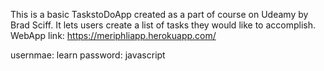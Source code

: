 This is a basic TaskstoDoApp created as a part of course on Udeamy by Brad Sciff. It lets users create a list of tasks they would like to accomplish.
 WebApp link: https://meriphliapp.herokuapp.com/
 
 usernmae: learn
 password: javascript
